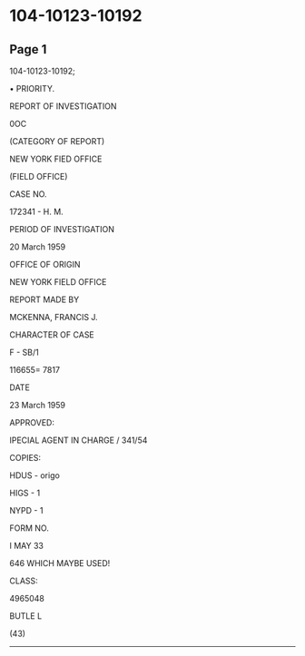 # 104-10123-10192

## Page 1

104-10123-10192;

• PRIORITY.

REPORT OF INVESTIGATION

0OC

(CATEGORY OF REPORT)

NEW YORK FIED OFFICE

(FIELD OFFICE)

CASE NO.

172341 - H. M.

PERIOD OF INVESTIGATION

20 March 1959

OFFICE OF ORIGIN

NEW YORK FIELD OFFICE

REPORT MADE BY

MCKENNA, FRANCIS J.

CHARACTER OF CASE

F - SB/1

116655= 7817

DATE

23 March 1959

APPROVED:

IPECIAL AGENT IN CHARGE / 341/54

COPIES:

HDUS - origo

HIGS - 1

NYPD - 1

FORM NO.

I MAY 33

646 WHICH MAYBE USED!

CLASS:

4965048

BUTLE L

(43)

---

